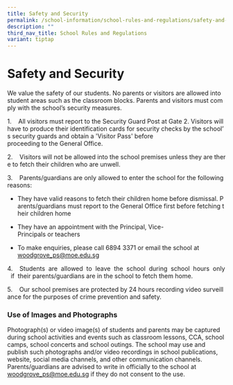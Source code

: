 ```yaml
---
title: Safety and Security
permalink: /school-information/school-rules-and-regulations/safety-and-security/
description: ""
third_nav_title: School Rules and Regulations
variant: tiptap
---
```

<h1><strong>Safety and Security</strong></h1>
<p>We&nbsp;value&nbsp;the&nbsp;safety&nbsp;of&nbsp;our&nbsp;students.&nbsp;No&nbsp;parents&nbsp;or&nbsp;visitors&nbsp;are&nbsp;allowed&nbsp;into&nbsp;student&nbsp;areas&nbsp;such&nbsp;as&nbsp;the&nbsp;classroom&nbsp;blocks.&nbsp;Parents&nbsp;and&nbsp;visitors&nbsp;must&nbsp;comply&nbsp;with&nbsp;the&nbsp;school’s&nbsp;security&nbsp;measures.</p>
<p>1.&nbsp;&nbsp;&nbsp;&nbsp;All&nbsp;visitors&nbsp;must&nbsp;report&nbsp;to&nbsp;the&nbsp;Security&nbsp;Guard&nbsp;Post&nbsp;at&nbsp;Gate&nbsp;2.&nbsp;Visitors&nbsp;will&nbsp;have&nbsp;to&nbsp;produce&nbsp;their&nbsp;identification&nbsp;cards&nbsp;for&nbsp;security&nbsp;checks&nbsp;by&nbsp;the&nbsp;school’s&nbsp;security&nbsp;guards
and obtain&nbsp;a&nbsp;'Visitor&nbsp;Pass'&nbsp;before proceeding&nbsp;to&nbsp;the&nbsp;General&nbsp;Office.</p>
<p>2.&nbsp;&nbsp;&nbsp;&nbsp;Visitors&nbsp;will&nbsp;not&nbsp;be&nbsp;allowed&nbsp;into&nbsp;the&nbsp;school&nbsp;premises&nbsp;unless&nbsp;they&nbsp;are&nbsp;there&nbsp;to&nbsp;fetch&nbsp;their&nbsp;children&nbsp;who&nbsp;are&nbsp;unwell.</p>
<p>3.&nbsp;&nbsp;&nbsp;&nbsp;Parents/guardians&nbsp;are&nbsp;only&nbsp;allowed&nbsp;to&nbsp;enter&nbsp;the&nbsp;school&nbsp;for&nbsp;the&nbsp;following&nbsp;reasons:</p>
<ul data-tight="true" class="tight">
<li>
<p>They&nbsp;have&nbsp;valid&nbsp;reasons&nbsp;to&nbsp;fetch&nbsp;their&nbsp;children&nbsp;home&nbsp;before&nbsp;dismissal.&nbsp;Parents/guardians&nbsp;must&nbsp;report&nbsp;to&nbsp;the&nbsp;General&nbsp;Office&nbsp;first&nbsp;before&nbsp;fetching&nbsp;their&nbsp;children&nbsp;home</p>
</li>
<li>
<p>They&nbsp;have&nbsp;an&nbsp;appointment&nbsp;with&nbsp;the&nbsp;Principal,&nbsp;Vice-Principals&nbsp;or&nbsp;teachers</p>
</li>
<li>
<p>To&nbsp;make&nbsp;enquiries,&nbsp;please&nbsp;call&nbsp;6894&nbsp;3371&nbsp;or&nbsp;email&nbsp;the&nbsp;school&nbsp;at&nbsp;
<a href="mailto:woodgrove_ps@moe.edu.sg" rel="noopener noreferrer nofollow" target="_blank">woodgrove_ps@moe.edu.sg</a>
</p>
</li>
</ul>
<p>4.&nbsp;&nbsp;&nbsp;&nbsp;Students&nbsp;&nbsp;are&nbsp;&nbsp;allowed&nbsp;&nbsp;to&nbsp;&nbsp;leave&nbsp;&nbsp;the&nbsp;&nbsp;school&nbsp;&nbsp;during&nbsp;&nbsp;school&nbsp;&nbsp;hours&nbsp;&nbsp;only&nbsp;&nbsp;if&nbsp;&nbsp;their&nbsp;parents/guardians
are in&nbsp;the&nbsp;school&nbsp;to&nbsp;fetch&nbsp;them&nbsp;home.</p>
<p>5.&nbsp;&nbsp;&nbsp;&nbsp;Our&nbsp;school&nbsp;premises&nbsp;are&nbsp;protected&nbsp;by&nbsp;24&nbsp;hours&nbsp;recording&nbsp;video&nbsp;surveillance&nbsp;for&nbsp;the&nbsp;purposes
of&nbsp;crime&nbsp;prevention and&nbsp;safety.</p>
<h3>Use of Images and Photographs</h3>
<p>Photograph(s) or video image(s) of students and parents may be captured
during school activities and events such as classroom lessons, CCA, school
camps, school concerts and school outings. The school may use and publish
such photographs and/or video recordings in school publications, website,
social media channels, and other communication channels. Parents/guardians
are advised to write in officially to the school at <a href="mailto:woodgrove_ps@moe.edu.sg" rel="noopener noreferrer nofollow" target="_blank">woodgrove_ps@moe.edu.sg</a> if they
do not consent to the use.</p>